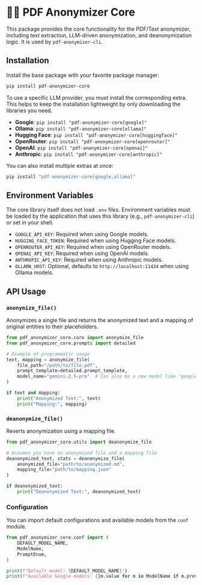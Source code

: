# 🦉🫥 PDF Anonymizer Core

This package provides the core functionality for the PDF/Text anonymizer, including text extraction, LLM-driven anonymization, and deanonymization logic. It is used by `pdf-anonymizer-cli`.

## Installation

Install the base package with your favorite package manager:

```bash
pip install pdf-anonymizer-core
```

To use a specific LLM provider, you must install the corresponding extra. This helps to keep the installation lightweight by only downloading the libraries you need.

- **Google**: `pip install "pdf-anonymizer-core[google]"`
- **Ollama**: `pip install "pdf-anonymizer-core[ollama]"`
- **Hugging Face**: `pip install "pdf-anonymizer-core[huggingface]"`
- **OpenRouter**: `pip install "pdf-anonymizer-core[openrouter]"`
- **OpenAI**: `pip install "pdf-anonymizer-core[openai]"`
- **Anthropic**: `pip install "pdf-anonymizer-core[anthropic]"`

You can also install multiple extras at once:

```bash
pip install "pdf-anonymizer-core[google,ollama]"
```

## Environment Variables

The core library itself does not load `.env` files. Environment variables must be loaded by the application that uses this library (e.g., `pdf-anonymizer-cli`) or set in your shell.

- `GOOGLE_API_KEY`: Required when using Google models.
- `HUGGING_FACE_TOKEN`: Required when using Hugging Face models.
- `OPENROUTER_API_KEY`: Required when using OpenRouter models.
- `OPENAI_API_KEY`: Required when using OpenAI models.
- `ANTHROPIC_API_KEY`: Required when using Anthropic models.
- `OLLAMA_HOST`: Optional, defaults to `http://localhost:11434` when using Ollama models.

## API Usage

### `anonymize_file()`

Anonymizes a single file and returns the anonymized text and a mapping of original entities to their placeholders.

```python
from pdf_anonymizer_core.core import anonymize_file
from pdf_anonymizer_core.prompts import detailed

# Example of programmatic usage
text, mapping = anonymize_file(
    file_path="/path/to/file.pdf",
    prompt_template=detailed.prompt_template,
    model_name="gemini-2.5-pro"  # Can also be a new model like "google/gemini-flash-latest"
)

if text and mapping:
    print("Anonymized Text:", text)
    print("Mapping:", mapping)
```

### `deanonymize_file()`

Reverts anonymization using a mapping file.

```python
from pdf_anonymizer_core.utils import deanonymize_file

# Assumes you have an anonymized file and a mapping file
deanonymized_text, stats = deanonymize_file(
    anonymized_file="path/to/anonymized.md",
    mapping_file="path/to/mapping.json"
)

if deanonymized_text:
    print("Deanonymized Text:", deanonymized_text)
```

### Configuration

You can import default configurations and available models from the `conf` module.

```python
from pdf_anonymizer_core.conf import (
    DEFAULT_MODEL_NAME,
    ModelName,
    PromptEnum,
)

print(f"Default model: {DEFAULT_MODEL_NAME}")
print(f"Available Google models: {[m.value for m in ModelName if m.provider == 'google']}")
```